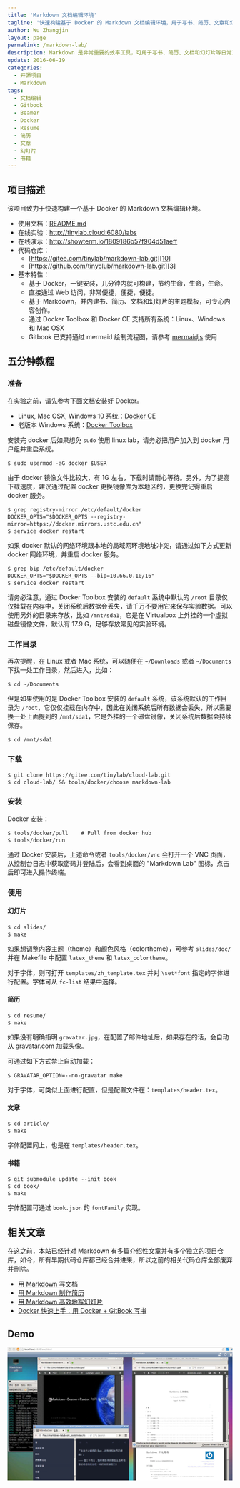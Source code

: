```yaml
---
title: 'Markdown 文档编辑环境'
tagline: '快速构建基于 Docker 的 Markdown 文档编辑环境，用于写书、简历、文章和幻灯片。'
author: Wu Zhangjin
layout: page
permalink: /markdown-lab/
description: Markdown 是非常重要的效率工具，可用于写书、简历、文档和幻灯片等日常工具，该项目用于快速构建一个基于 Docker 的 Markdown 文档编辑环境。
update: 2016-06-19
categories:
  - 开源项目
  - Markdown
tags:
  - 文档编辑
  - Gitbook
  - Beamer
  - Docker
  - Resume
  - 简历
  - 文章
  - 幻灯片
  - 书籍
---
```


## 项目描述

该项目致力于快速构建一个基于 Docker 的 Markdown 文档编辑环境。

  * 使用文档：[README.md][2]
  * 在线实验：<http://tinylab.cloud:6080/labs>
  * 在线演示：<http://showterm.io/1809186b57f904d51aeff>
  * 代码仓库：
      * [https://gitee.com/tinylab/markdown-lab.git][10]
      * [https://github.com/tinyclub/markdown-lab.git][3]
  * 基本特性：
      * 基于 Docker，一键安装，几分钟内就可构建，节约生命，生命，生命。
      * 直接通过 Web 访问，非常便捷，便捷，便捷。
      * 基于 Markdown，并内建书、简历、文档和幻灯片的主题模板，可专心内容创作。
      * 通过 Docker Toolbox 和 Docker CE 支持所有系统：Linux、Windows 和 Mac OSX
      * Gitbook 已支持通过 mermaid 绘制流程图，请参考 [mermaidjs](https://mermaidjs.github.io) 使用

## 五分钟教程

### 准备

在实验之前，请先参考下面文档安装好 Docker。

* Linux, Mac OSX, Windows 10 系统：[Docker CE](https://store.docker.com/search?type=edition&offering=community)
* 老版本 Windows 系统：[Docker Toolbox](https://www.docker.com/docker-toolbox)

安装完 docker 后如果想免 `sudo` 使用 linux lab，请务必把用户加入到 docker 用户组并重启系统。

    $ sudo usermod -aG docker $USER

由于 docker 镜像文件比较大，有 1G 左右，下载时请耐心等待。另外，为了提高下载速度，建议通过配置 docker 更换镜像库为本地区的，更换完记得重启 docker 服务。

    $ grep registry-mirror /etc/default/docker
    DOCKER_OPTS="$DOCKER_OPTS --registry-mirror=https://docker.mirrors.ustc.edu.cn"
    $ service docker restart

如果 docker 默认的网络环境跟本地的局域网环境地址冲突，请通过如下方式更新 docker 网络环境，并重启 docker 服务。

    $ grep bip /etc/default/docker
    DOCKER_OPTS="$DOCKER_OPTS --bip=10.66.0.10/16"
    $ service docker restart

请务必注意，通过 Docker Toolbox 安装的 `default` 系统中默认的 `/root` 目录仅仅挂载在内存中，关闭系统后数据会丢失，请千万不要用它来保存实验数据。可以使用另外的目录来存放，比如 `/mnt/sda1`，它是在 Virtualbox 上外挂的一个虚拟磁盘镜像文件，默认有 17.9 G，足够存放常见的实验环境。

### 工作目录

再次提醒，在 Linux 或者 Mac 系统，可以随便在 `~/Downloads` 或者 `~/Documents` 下找一处工作目录，然后进入，比如：

    $ cd ~/Documents

但是如果使用的是 Docker Toolbox 安装的 `default` 系统，该系统默认的工作目录为 `/root`，它仅仅挂载在内存中，因此在关闭系统后所有数据会丢失，所以需要换一处上面提到的 `/mnt/sda1`，它是外挂的一个磁盘镜像，关闭系统后数据会持续保存。

    $ cd /mnt/sda1

### 下载

    $ git clone https://gitee.com/tinylab/cloud-lab.git
    $ cd cloud-lab/ && tools/docker/choose markdown-lab

### 安装

Docker 安装：

    $ tools/docker/pull    # Pull from docker hub
    $ tools/docker/run

通过 Docker 安装后，上述命令或者 `tools/docker/vnc` 会打开一个 VNC 页面，从控制台日志中获取密码并登陆后，会看到桌面的 "Markdown Lab" 图标，点击后即可进入操作终端。

### 使用

#### 幻灯片

    $ cd slides/
    $ make

如果想调整内容主题（theme）和颜色风格（colortheme），可参考 `slides/doc/` 并在 Makefile 中配置 `latex_theme` 和 `latex_colortheme`。

对于字体，则可打开 `templates/zh_template.tex` 并对 `\set*font` 指定的字体进行配置。字体可从 `fc-list` 结果中选择。

#### 简历

    $ cd resume/
    $ make

如果没有明确指明 `gravatar.jpg`，在配置了邮件地址后，如果存在的话，会自动从 gravatar.com 加载头像。

可通过如下方式禁止自动加载：

    $ GRAVATAR_OPTION=--no-gravatar make

对于字体，可类似上面进行配置，但是配置文件在：`templates/header.tex`。

#### 文章

    $ cd article/
    $ make

字体配置同上，也是在 `templates/header.tex`。

#### 书籍

    $ git submodule update --init book
    $ cd book/
    $ make

字体配置可通过 `book.json` 的 `fontFamily` 实现。

## 相关文章

在这之前，本站已经针对 Markdown 有多篇介绍性文章并有多个独立的项目仓库，如今，所有早期代码仓库都已经合并进来，所以之前的相关代码仓库全部废弃并删除。

* [用 Markdown 写文档][4]
* [用 Markdown 制作简历][5]
* [用 Markdown 高效地写幻灯片][6]
* [Docker 快速上手：用 Docker + GitBook 写书][7]

## Demo

![Markdown Lab Demo](/wp-content/uploads/2016/08/30/markdown-lab-demo.jpg)

 [2]: https://gitee.com/tinylab/markdown-lab/blob/master/README.md
 [3]: https://github.com/tinyclub/markdown-lab
[10]: https://gitee.com/tinylab/markdown-lab
 [4]: http://tinylab.org/use-markdown-to-write-document/
 [5]: http://tinylab.org/write-resume-with-markdown/
 [6]: http://tinylab.org/use-markdown-to-write-slides/
 [7]: http://tinylab.org/docker-quick-start-docker-gitbook-writing-a-book/
